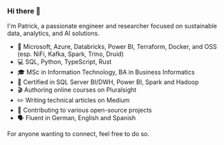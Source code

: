 ### Hi there 👋

I'm Patrick, a passionate engineer and researcher focused on sustainable data, analytics, and AI solutions.

- 🔭 Microsoft, Azure, Databricks, Power BI, Terraform, Docker, and OSS (esp. NiFi, Kafka, Spark, Trino, Druid)
- 💻 SQL, Python, TypeScript, Rust
- 🎓 MSc in Information Technology, BA in Business Informatics
- 📑 Certified in SQL Server BI/DWH, Power BI, Spark and Hadoop
- 🎬 Authoring online courses on Pluralsight
- ✏️ Writing technical articles on Medium
- 🤝 Contributing to various open-source projects
- 🗣️ Fluent in German, English and Spanish

For anyone wanting to connect, feel free to do so.
